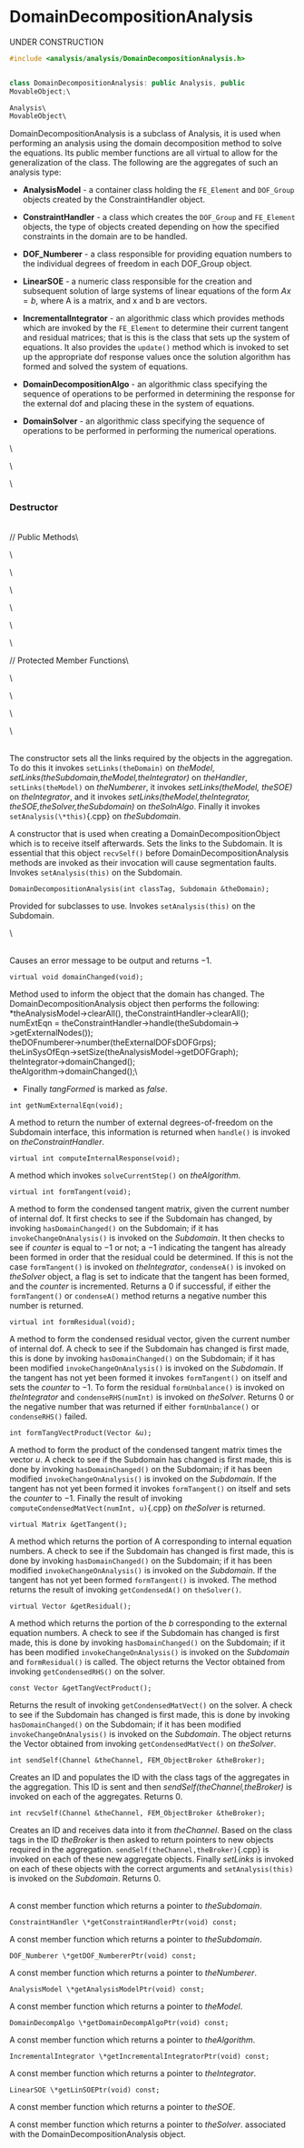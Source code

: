 # DomainDecompositionAnalysis

UNDER CONSTRUCTION

```cpp
#include <analysis/analysis/DomainDecompositionAnalysis.h>


class DomainDecompositionAnalysis: public Analysis, public
MovableObject;\

Analysis\
MovableObject\
```


DomainDecompositionAnalysis is a subclass of Analysis, it is used when
performing an analysis using the domain decomposition method to solve
the equations. Its public member functions are all virtual to allow for
the generalization of the class. The following are the aggregates of
such an analysis type:

-   **AnalysisModel** - a container class holding the `FE_Element` and
    `DOF_Group` objects created by the ConstraintHandler object.

-   **ConstraintHandler** - a class which creates the `DOF_Group` and
    `FE_Element` objects, the type of objects created depending on how the
    specified constraints in the domain are to be handled.

-   **DOF_Numberer** - a class responsible for providing equation
    numbers to the individual degrees of freedom in each DOF_Group
    object.

-   **LinearSOE** - a numeric class responsible for the creation and
    subsequent solution of large systems of linear equations of the form
    $Ax = b$, where A is a matrix, and x and b are vectors.

-   **IncrementalIntegrator** - an algorithmic class which provides
    methods which are invoked by the `FE_Element` to determine their
    current tangent and residual matrices; that is this is the class
    that sets up the system of equations. It also provides the
    `update()` method which is invoked to set up the appropriate dof
    response values once the solution algorithm has formed and solved
    the system of equations.

-   **DomainDecompositionAlgo** - an algorithmic class specifying the
    sequence of operations to be performed in determining the response
    for the external dof and placing these in the system of equations.

-   **DomainSolver** - an algorithmic class specifying the sequence of
    operations to be performed in performing the numerical operations.


\

\

\
### Destructor

\
// Public Methods\

\

\

\

\

\

\

// Protected Member Functions\

\

\

\

\

\
The constructor sets all the links required by the objects in the
aggregation. To do this it invokes `setLinks(theDomain)` on *theModel*,
*setLinks(theSubdomain,theModel,theIntegrator)* on *theHandler*,
`setLinks(theModel)` on *theNumberer*, it invokes *setLinks(theModel,
theSOE)* on *theIntegrator*, and it invokes
*setLinks(theModel,theIntegrator, theSOE,theSolver,theSubdomain)* on
*theSolnAlgo*. Finally it invokes `setAnalysis(\*this)`{.cpp} on
*theSubdomain*.

A constructor that is used when creating a DomainDecompositionObject
which is to receive itself afterwards. Sets the links to the Subdomain.
It is essential that this object `recvSelf()` before
DomainDecompositionAnalysis methods are invoked as their invocation will
cause segmentation faults. Invokes `setAnalysis(this)` on the
Subdomain.

```{.cpp}
DomainDecompositionAnalysis(int classTag, Subdomain &theDomain);
```

Provided for subclasses to use. Invokes `setAnalysis(this)` on the
Subdomain.

\

\
Causes an error message to be output and returns $-1$.

```{.cpp}
virtual void domainChanged(void);
```

Method used to inform the object that the domain has changed. The
DomainDecompositionAnalysis object then performs the following:\
*theAnalysisModel-$>$clearAll(), theConstraintHandler-$>$clearAll();\
numExtEqn =
theConstraintHandler-$>$handle(theSubdomain-$>$getExternalNodes());\
theDOFnumberer-$>$number(theExternalDOFsDOFGrps);\
theLinSysOfEqn-$>$setSize(theAnalysisModel-$>$getDOFGraph);\
theIntegrator-$>$domainChanged();\
theAlgorithm-$>$domainChanged();\
* Finally *tangFormed* is marked as *false*.

```{.cpp}
int getNumExternalEqn(void);
```

A method to return the number of external degrees-of-freedom on the
Subdomain interface, this information is returned when `handle()` is
invoked on *theConstraintHandler*.

```{.cpp}
virtual int computeInternalResponse(void);
```

A method which invokes `solveCurrentStep()` on *theAlgorithm*.

```{.cpp}
virtual int formTangent(void);
```

A method to form the condensed tangent matrix, given the current number
of internal dof. It first checks to see if the Subdomain has changed, by
invoking `hasDomainChanged()` on the Subdomain; if it has
`invokeChangeOnAnalysis()` is invoked on the *Subdomain*. It then checks
to see if *counter* is equal to $-1$ or not; a $-1$ indicating the
tangent has already been formed in order that the residual could be
determined. If this is not the case `formTangent()` is invoked on
*theIntegrator*, `condenseA()` is invoked on *theSolver* object, a flag
is set to indicate that the tangent has been formed, and the *counter*
is incremented. Returns a $0$ if successful, if either the
`formTangent()` or `condenseA()` method returns a negative number this
number is returned.

```{.cpp}
virtual int formResidual(void);
```

A method to form the condensed residual vector, given the current number
of internal dof. A check to see if the Subdomain has changed is first
made, this is done by invoking `hasDomainChanged()` on the Subdomain; if
it has been modified `invokeChangeOnAnalysis()` is invoked on the
*Subdomain*. If the tangent has not yet been formed it invokes
`formTangent()` on itself and sets the *counter* to $-1$. To form the
residual `formUnbalance()` is invoked on *theIntegrator* and
`condenseRHS(numInt)` is invoked on *theSolver*. Returns $0$ or the
negative number that was returned if either `formUnbalance()` or
`condenseRHS()` failed.

```{.cpp}
int formTangVectProduct(Vector &u);
```

A method to form the product of the condensed tangent matrix times the
vector $u$. A check to see if the Subdomain has changed is first made,
this is done by invoking `hasDomainChanged()` on the Subdomain; if it
has been modified `invokeChangeOnAnalysis()` is invoked on the
*Subdomain*. If the tangent has not yet been formed it invokes
`formTangent()` on itself and sets the *counter* to $-1$. Finally the
result of invoking `computeCondensedMatVect(numInt, u)`{.cpp} on *theSolver*
is returned.

```{.cpp}
virtual Matrix &getTangent();
```

A method which returns the portion of A corresponding to internal
equation numbers. A check to see if the Subdomain has changed is first
made, this is done by invoking `hasDomainChanged()` on the Subdomain; if
it has been modified `invokeChangeOnAnalysis()` is invoked on the
*Subdomain*. If the tangent has not yet been formed `formTangent()` is
invoked. The method returns the result of invoking `getCondensedA()` on
`theSolver()`.

```{.cpp}
virtual Vector &getResidual();
```

A method which returns the portion of the $b$ corresponding to the
external equation numbers. A check to see if the Subdomain has changed
is first made, this is done by invoking `hasDomainChanged()` on the
Subdomain; if it has been modified `invokeChangeOnAnalysis()` is invoked
on the *Subdomain* and `formResidual()` is called. The object returns
the Vector obtained from invoking `getCondensedRHS()` on the solver.

```{.cpp}
const Vector &getTangVectProduct();
```

Returns the result of invoking `getCondensedMatVect()` on the solver. A
check to see if the Subdomain has changed is first made, this is done by
invoking `hasDomainChanged()` on the Subdomain; if it has been modified
`invokeChangeOnAnalysis()` is invoked on the *Subdomain*. The object
returns the Vector obtained from invoking `getCondensedMatVect()` on
*theSolver*.

```{.cpp}
int sendSelf(Channel &theChannel, FEM_ObjectBroker &theBroker);
```

Creates an ID and populates the ID with the class tags of the aggregates
in the aggregation. This ID is sent and then
*sendSelf(theChannel,theBroker)* is invoked on each of the aggregates.
Returns 0.

```{.cpp}
int recvSelf(Channel &theChannel, FEM_ObjectBroker &theBroker);
```

Creates an ID and receives data into it from *theChannel*. Based on the
class tags in the ID *theBroker* is then asked to return pointers to new
objects required in the aggregation. `sendSelf(theChannel,theBroker)`{.cpp} is
invoked on each of these new aggregate objects. Finally *setLinks* is
invoked on each of these objects with the correct arguments and
`setAnalysis(this)` is invoked on the *Subdomain*. Returns 0.

\
A const member function which returns a pointer to *theSubdomain*.

```{.cpp}
ConstraintHandler \*getConstraintHandlerPtr(void) const;
```

A const member function which returns a pointer to *theSubdomain*.

```{.cpp}
DOF_Numberer \*getDOF_NumbererPtr(void) const;
```

A const member function which returns a pointer to *theNumberer*.

```{.cpp}
AnalysisModel \*getAnalysisModelPtr(void) const;
```

A const member function which returns a pointer to *theModel*.

```{.cpp}
DomainDecompAlgo \*getDomainDecompAlgoPtr(void) const;
```

A const member function which returns a pointer to *theAlgorithm*.

```{.cpp}
IncrementalIntegrator \*getIncrementalIntegratorPtr(void) const;
```

A const member function which returns a pointer to *theIntegrator*.

```{.cpp}
LinearSOE \*getLinSOEPtr(void) const;
```

A const member function which returns a pointer to *theSOE*.

A const member function which returns a pointer to *theSolver*.
associated with the DomainDecompositionAnalysis object.
